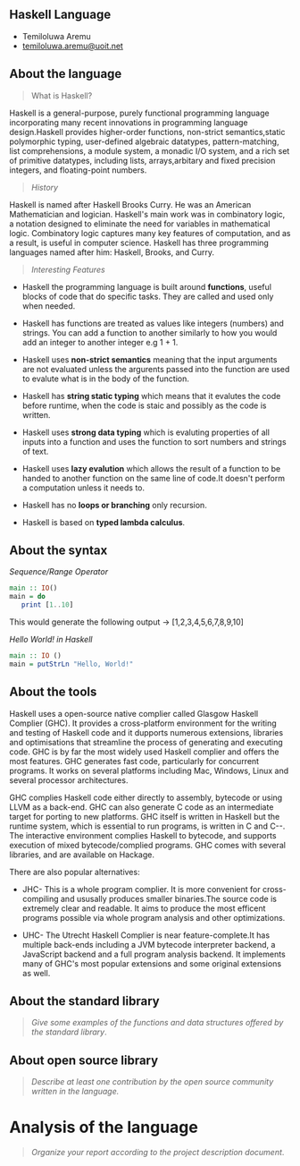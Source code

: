 ## Haskell Language

- Temiloluwa Aremu
- temiloluwa.aremu@uoit.net

## About the language

> What is Haskell?

Haskell is a general-purpose, purely functional programming language incorporating many recent innovations in programming language design.Haskell provides higher-order functions, non-strict semantics,static polymorphic typing, user-defined algebraic datatypes, pattern-matching, list comprehensions, a module system, a monadic I/O system, and a rich set of primitive datatypes, including lists, arrays,arbitary and fixed precision integers, and floating-point numbers.

> _History_

Haskell is named after Haskell Brooks Curry. He was an American Mathematician and logician. Haskell's main work was in combinatory logic, a notation designed to eliminate the need for variables in mathematical logic. Combinatory logic captures many key features of computation, and as a result, is useful in computer science. Haskell has three programming languages named after him: Haskell, Brooks, and Curry.

> _Interesting Features_

- Haskell the programming language is built around **functions**, useful blocks of code that do specific tasks. They are called and used only when needed. 

- Haskell has functions are treated as values like integers (numbers) and strings. You can add a function to another similarly to how you would add an integer to another integer e.g 1 + 1.

- Haskell uses **non-strict semantics**  meaning that the input arguments are not evaluated unless the argurents passed into the function are used to evalute what is in the body of the function.

- Haskell has **string static typing** which means that it evalutes the code before runtime, when the code is staic and possibly as the code is written.

- Haskell uses **strong data typing** which is evaluting properties of all inputs into a function and uses the function to sort numbers and strings of text.

- Haskell uses **lazy evalution** which allows the result of a function to be handed to another function on the same line of code.It doesn't perform a computation unless it needs to.

- Haskell has no **loops or branching** only recursion. 

- Haskell is based on **typed lambda calculus**.

## About the syntax

*Sequence/Range Operator*

```haskell
main :: IO()
main = do
   print [1..10]
```
This would generate the following output ->
[1,2,3,4,5,6,7,8,9,10]

*Hello World! in Haskell*

```haskell
main :: IO ()
main = putStrLn "Hello, World!"
```

## About the tools

Haskell uses a open-source native complier called Glasgow Haskell Complier (GHC). It provides a cross-platform environment for the writing and testing of Haskell code and it dupports numerous extensions, libraries and optimisations that streamline the process of generating and executing code. GHC is by far the most widely used Haskell complier and offers the most features.
GHC generates fast code, particularly for concurrent programs. It works on several platforms including Mac, Windows, Linux and several processor architectures.

GHC complies Haskell code either directly to assembly, bytecode or using LLVM as a back-end. GHC can also generate C code as an intermediate target for porting to new platforms. GHC itself is written in Haskell but the runtime system, which is essential to run programs, is written in C and C--. The interactive environment complies Haskell to bytecode, and supports execution of mixed bytecode/complied programs. GHC comes with several libraries, and are available on Hackage.

There are also popular alternatives:

- JHC- This is a whole program complier. It is more convenient for cross-compiling and ususally produces smaller binaries.The source code is extremely clear and readable. It aims to produce the most efficent programs possible via whole program analysis and other optimizations.

- UHC- The Utrecht Haskell Complier is near feature-complete.It has multiple back-ends including a JVM bytecode interpreter backend, a JavaScript backend and a full program analysis backend. It implements many of GHC's most popular extensions and some original extensions as well.

## About the standard library

> _Give some examples of the functions and data structures
> offered by the standard library_.

## About open source library

> _Describe at least one contribution by the open source
community written in the language._

# Analysis of the language

> _Organize your report according to the project description
document_.


